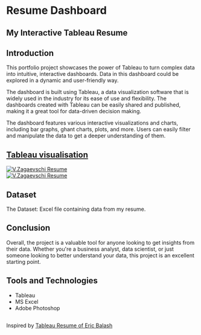 # Resume Dashboard
## My Interactive Tableau Resume

## Introduction
This portfolio project showcases the power of Tableau to turn complex data into intuitive, interactive dashboards. Data in this dashboard could be explored in a dynamic and user-friendly way.

The dashboard is built using Tableau, a data visualization software that is widely used in the industry for its ease of use and flexibility. The dashboards created with Tableau can be easily shared and published, making it a great tool for data-driven decision making.

The dashboard features various interactive visualizations and charts, including bar graphs, ghant charts, plots, and more. Users can easily filter and manipulate the data to get a deeper understanding of them.


## [Tableau visualisation](https://public.tableau.com/views/VeaceslavZagaevschiResume/V_ZagaevschiResume?:language=en-GB&:embed=y&:display_count=n&:origin=viz_share_link)

<div class='tableauPlaceholder' id='viz1676316633857' style='position: relative'><noscript><a href='#'><img alt='V.Zagaevschi Resume ' src='https:&#47;&#47;public.tableau.com&#47;static&#47;images&#47;Z4&#47;Z4QD563HB&#47;1_rss.png' style='border: none' /></a></noscript><object class='tableauViz'  style='display:none;'><param name='host_url' value='https%3A%2F%2Fpublic.tableau.com%2F' /> <param name='embed_code_version' value='3' /> <param name='path' value='views&#47;VeaceslavZagaevschiResume&#47;V_ZagaevschiResume?:language=en-US&amp;:embed=true' /> <param name='toolbar' value='yes' /><param name='static_image' value='https:&#47;&#47;public.tableau.com&#47;static&#47;images&#47;Z4&#47;Z4QD563HB&#47;1.png' /> <param name='animate_transition' value='yes' /><param name='display_static_image' value='yes' /><param name='display_spinner' value='yes' /><param name='display_overlay' value='yes' /><param name='display_count' value='yes' /><param name='language' value='en-US' /></object></div>


<div class='tableauPlaceholder' id='viz1691568884705' style='position: relative'><noscript><a href='https:&#47;&#47;github.com&#47;vzagaevschi&#47;Data-Analysis-Portfolio&#47;tree&#47;main&#47;Resume_Dashboard'><img alt='V.Zagaevschi Resume ' src='https:&#47;&#47;public.tableau.com&#47;static&#47;images&#47;Ve&#47;VeaceslavZagaevschiResume&#47;V_ZagaevschiResume&#47;1_rss.png' style='border: none' /></a></noscript><object class='tableauViz'  style='display:none;'><param name='host_url' value='https%3A%2F%2Fpublic.tableau.com%2F' /> <param name='embed_code_version' value='3' /> <param name='path' value='views&#47;VeaceslavZagaevschiResume&#47;V_ZagaevschiResume?:language=en-GB&amp;:embed=true' /> <param name='toolbar' value='yes' /><param name='static_image' value='https:&#47;&#47;public.tableau.com&#47;static&#47;images&#47;Ve&#47;VeaceslavZagaevschiResume&#47;V_ZagaevschiResume&#47;1.png' /> <param name='animate_transition' value='yes' /><param name='display_static_image' value='yes' /><param name='display_spinner' value='yes' /><param name='display_overlay' value='yes' /><param name='display_count' value='yes' /></object></div>                <script type='text/javascript'>                    var divElement = document.getElementById('viz1691568884705');                    var vizElement = divElement.getElementsByTagName('object')[0];                    vizElement.style.width='1400px';vizElement.style.height='877px';                    var scriptElement = document.createElement('script');                    scriptElement.src = 'https://public.tableau.com/javascripts/api/viz_v1.js';                    vizElement.parentNode.insertBefore(scriptElement, vizElement);                </script>

## Dataset
The Dataset: Excel file containing data from my resume. 


## Conclusion

Overall, the project is a valuable tool for anyone looking to get insights from their data. Whether you're a business analyst, data scientist, or just someone looking to better understand your data, this project is an excellent starting point.

## Tools and Technologies

- Tableau
- MS Excel
- Adobe Photoshop

##
Inspired by [Tableau Resume of Eric Balash](https://public.tableau.com/app/profile/eric.balash/viz/EricBalashTableauResumeV2/EricBalashTableauResume)
